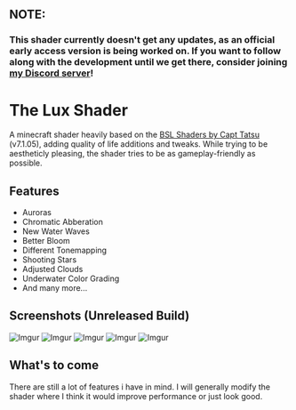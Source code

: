 ## NOTE:
### This shader currently doesn't get any updates, as an official early access version is being worked on. If you want to follow along with the development until we get there, consider joining [my Discord server](https://discord.gg/eZ6GpXQXGC)!

# The Lux Shader

A minecraft shader heavily based on the [BSL Shaders by Capt Tatsu](https://bitslablab.com "Takes you to the BSL Website") (v7.1.05), adding quality of life additions and tweaks. While trying to be aestheticly pleasing, the shader tries to be as gameplay-friendly as possible.

## Features
* Auroras
* Chromatic Abberation
* New Water Waves
* Better Bloom
* Different Tonemapping
* Shooting Stars
* Adjusted Clouds
* Underwater Color Grading
* And many more...

## Screenshots (Unreleased Build)
![Imgur](https://i.imgur.com/x83wJkE.jpg)
![Imgur](https://i.imgur.com/Ovm4Rg6.jpg)
![Imgur](https://i.imgur.com/QRhe50u.jpg)
![Imgur](https://i.imgur.com/mPRPvJJ.jpg)
![Imgur](https://i.imgur.com/cjsKjuD.jpg)

## What's to come
There are still a lot of features i have in mind. I will generally modify the shader where I think it would improve performance or just look good.
